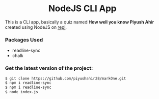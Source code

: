<h1 align="center">NodeJS CLI App</h1>

This is a CLI app, basically a quiz named **How well you know Piyush Ahir** created using NodeJS on [repl](https://replit.com/@piyushahir28/markOne?embed=1&output=1).

### Packages Used

* readline-sync
* chalk

### Get the latest version of the project:

```bash
$ git clone https://github.com/piyushahir28/markOne.git
$ npm i readline-sync
$ npm i readline-sync
$ node index.js
```